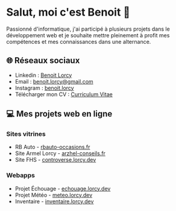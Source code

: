 # Salut, moi c'est Benoit 👏

Passionné d'informatique, j'ai participé à plusieurs projets dans le développement web et je souhaite mettre pleinement à profit mes compétences et mes connaissances dans une alternance.

## 🌐 Réseaux sociaux
- Linkedin : [Benoit Lorcy](https://www.linkedin.com/in/benoit-lorcy/)
- Email : [benoit.lorcy@gmail.com](mailto:benoit.lorcy@gmail.com)
- Instagram : [benoit.lorcy](https://www.instagram.com/benoit.lorcy/)
- Télécharger mon CV : [Curriculum Vitae](https://drive.google.com/file/d/1ecDuwtNu3ya91ZqEJDiGTZA85CMOLvRC/view?usp=sharing)

## 💻 Mes projets web en ligne

### Sites vitrines
- RB Auto - [rbauto-occasions.fr](https://rbauto-occasions.fr)
- Site Armel Lorcy - [arzhel-conseils.fr](https://arzhel-conseils.fr)
- Site FHS - [controverse.lorcy.dev](https://controverse.lorcy.dev)

### Webapps
- Projet Échouage - [echouage.lorcy.dev](https://front.echouage.lorcy.dev)
- Projet Météo - [meteo.lorcy.dev](https://meteo.lorcy.dev)
- Inventaire - [inventaire.lorcy.dev](https://inventaire.lorcy.dev)


<!--
**Benoit-Lorcy/Benoit-Lorcy** is a ✨ _special_ ✨ repository because its `README.md` (this file) appears on your GitHub profile.

Here are some ideas to get you started:

- 🔭 I’m currently working on ...
- 🌱 I’m currently learning ...
- 👯 I’m looking to collaborate on ...
- 🤔 I’m looking for help with ...
- 💬 Ask me about ...
- 📫 How to reach me: ...
- 😄 Pronouns: ...
- ⚡ Fun fact: ...
-->
